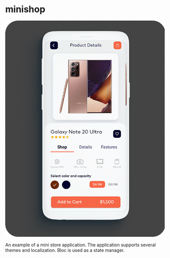 # minishop
![Image alt](https://github.com/Devirgit/minishop/blob/master/screen/mockup_screen.png)

An example of a mini store application. The application supports several themes and localization. Bloc is used as a state manager.